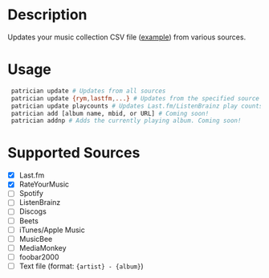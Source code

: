 # Description

Updates your music collection CSV file ([example](https://github.com/FOSSforlife/music-collection/blob/main/collection.csv)) from various sources.

# Usage

```bash
 patrician update # Updates from all sources
 patrician update {rym,lastfm,...} # Updates from the specified source
 patrician update playcounts # Updates Last.fm/ListenBrainz play counts for all albums
 patrician add [album name, mbid, or URL] # Coming soon!
 patrician addnp # Adds the currently playing album. Coming soon!
```

# Supported Sources

- [x] Last.fm
- [x] RateYourMusic
- [ ] Spotify
- [ ] ListenBrainz
- [ ] Discogs
- [ ] Beets
- [ ] iTunes/Apple Music
- [ ] MusicBee
- [ ] MediaMonkey
- [ ] foobar2000
- [ ] Text file (format: `{artist} - {album}`)
